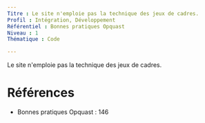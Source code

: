 ```yaml
---
Titre : Le site n'emploie pas la technique des jeux de cadres.
Profil : Intégration, Développement
Référentiel : Bonnes pratiques Opquast
Niveau : 1
Thématique : Code

---
```

Le site n'emploie pas la technique des jeux de cadres.

# Références

*   Bonnes pratiques Opquast : 146